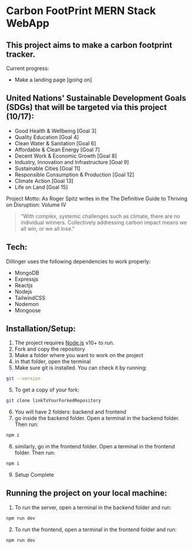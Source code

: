 # Carbon FootPrint MERN Stack WebApp 

## This project aims to make a carbon footprint tracker.

Current progress: 
- Make a landing page  [going on]



## United Nations' Sustainable Development Goals (SDGs) that will be targeted via this project (10/17):

- Good Health & Wellbeing [Goal 3]
- Quality Education [Goal 4]
- Clean Water & Sanitation [Goal 6]
- Affordable & Clean Energy [Goal 7]
- Decent Work & Economic Growth [Goal 8]
- Industry, Innovation and Infrastructure [Goal 9]
- Sustainable Cities [Goal 11]
- Responsible Consumption & Production [Goal 12]
- Climate Action [Goal 13]
- Life on Land [Goal 15]

Project Motto: 
As Roger Spitz writes in the The Definitive Guide to Thriving on Disruption: Volume IV

> “With complex, systemic challenges such as climate, there are no individual winners. Collectively addressing carbon impact means we all win, or we all lose.”

## Tech:

Dillinger uses the following dependencies to work properly:

- MongoDB
- Expressjs
- Reactjs
- Nodejs
- TailwindCSS
- Nodemon
- Mongoose

## Installation/Setup:

1) The project requires [Node.js](https://nodejs.org/) v10+ to run.
2) Fork and copy the repository
3) Make a folder where you want to work on the project
4) in that folder, open the terminal
5) Make sure git is installed. You can check it by running: 
```sh
git --version
```
5) To get a copy of your fork: 
```sh
git clone linkToYourForkedRepository
```
6) You will have 2 folders: backend and frontend
7) go inside the backend folder. Open a terminal in the backend folder. Then run:
```sh
npm i
```
8) similarly, go in the frontend folder. Open a terminal in the frontend folder. Then run: 
```sh
npm i
```
9) Setup Complete

## Running the project on your local machine:
1) To run the server, open a terminal in the backend folder and run:
```sh
npm run dev
```
2) To run the frontend, open a terminal in the frontend folder and run:
```sh
npm run dev
```